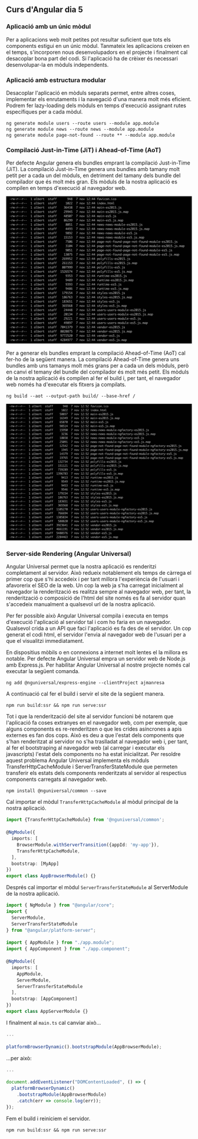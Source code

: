 ## Curs d'Angular dia 5

### Aplicació amb un únic mòdul

Per a aplicacions web molt petites pot resultar suficient que tots els components estigui en un únic mòdul. Tanmateix les aplicacions creixen en el temps, s'incorporen nous desenvolupadors en el projecte i finalment cal desacoplar bona part del codi. Si l'aplicació ha de crèixer és necessari desenvolupar-la en mòduls independents.

### Aplicació amb estructura modular

Desacoplar l'aplicació en mòduls separats permet, entre altres coses, implementar els enrutaments i la navegació d'una manera molt més eficient. Podrem fer lazy-loading dels mòduls en temps d'execució assignant rutes específiques per a cada mòdul.

```
ng generate module users --route users --module app.module
ng generate module news --route news --module app.module
ng generate module page-not-found --route ** --module app.module
```

### Compilació Just-in-Time (JiT) i Ahead-of-Time (AoT)

Per defecte Angular genera els bundles emprant la compilació Just-in-Time (JiT). La compilació Just-in-Time genera uns bundles amb tamany molt petit per a cada un del mòduls, en detriment del tamany dels bundle del compilador que és molt més gran. Els mòduls de la nostra aplicació es compilen en temps d'execució al navegador web.

![JiT](https://raw.githubusercontent.com/albertnadal/AngularAjManresa/master/dia_5/sample_jit.jpg)

Per a generar els bundles emprant la compilació Ahead-of-Time (AoT) cal fer-ho de la següent manera. La compilació Ahead-of-Time genera uns bundles amb uns tamanys molt més grans per a cada un dels mòduls, però en canvi el temany del bundle del compilador és molt més petit. Els mòduls de la nostra aplicació és compilen al fer el build i, per tant, el navegador web només ha d'executar els fitxers ja compilats.

```
ng build --aot --output-path build/ --base-href /
```

![AoT](https://raw.githubusercontent.com/albertnadal/AngularAjManresa/master/dia_5/sample_aot.jpg)

### Server-side Rendering (Angular Universal)

Angular Universal permet que la nostra aplicació es renderitzi completament al servidor. Això redueix notablement els temps de càrrega el primer cop que s'hi accedeix i per tant millora l'experiència de l'usuari i afavorerix el SEO de la web. Un cop la web ja s'ha carregat inicialment al navegador la renderització es realitza sempre al navegador web, per tant, la renderització o composició de l'html del site només es fa al servidor quan s'accedeix manualment a qualsevol url de la nostra aplicació.

Per fer possible això Angular Universal compila i executa en temps d'execució l'aplicació al servidor tal i com ho faria en un navegador. Qualsevol crida a un API que faci l'aplicació es fa des de el servidor. Un cop generat el codi html, el servidor l'envia al navegador web de l'usuari per a que el visualitzi immediatament.

En dispositius mòbils o en connexions a internet molt lentes el la millora es notable. Per defecte Angular Universal empra un servidor web de Node.js amb Express.js. Per habilitar Angular Universal al nostre projecte només cal executar la següent comanda.

```
ng add @nguniversal/express-engine --clientProject ajmanresa
```

A continuació cal fer el build i servir el site de la següent manera.

```
npm run build:ssr && npm run serve:ssr
```

Tot i que la renderització del site al servidor funcioni bé notarem que l'aplicació fa coses extranyes en el navegador web, com per exemple, que alguns components es re-renderitzen o que les crides asíncrones a apis externes es fan dos cops. Això es deu a que l'estat dels components que s'han renderitzat al servidor no s'ha traslladat al navegador web i, per tant, al fer el bootstraping al navegador web (al carregar i executar els javascripts) l'estat dels components no ha estat inicialitzat. Per resoldre aquest problema Angular Universal implementa els mòduls TransferHttpCacheModule i ServerTransferStateModule que permeten transferir els estats dels components renderitzats al servidor al respectius components carregats al navegador web.

```
npm install @nguniversal/common --save
```

Cal importar el mòdul `TransferHttpCacheModule` al mòdul principal de la nostra aplicació.

```ts
import {TransferHttpCacheModule} from '@nguniversal/common';

@NgModule({
  imports: [
    BrowserModule.withServerTransition({appId: 'my-app'}),
    TransferHttpCacheModule,
  ],
  bootstrap: [MyApp]
})
export class AppBrowserModule() {}
```

Després cal importar el mòdul `ServerTransferStateModule` al ServerModule de la nostra aplicació.

```ts
import { NgModule } from "@angular/core";
import {
  ServerModule,
  ServerTransferStateModule
} from "@angular/platform-server";

import { AppModule } from "./app.module";
import { AppComponent } from "./app.component";

@NgModule({
  imports: [
    AppModule,
    ServerModule,
    ServerTransferStateModule
  ],
  bootstrap: [AppComponent]
})
export class AppServerModule {}

```

I finalment al `main.ts` cal canviar això...

```ts
...

platformBrowserDynamic().bootstrapModule(AppBrowserModule);
```

...per això: 

```ts
...

document.addEventListener("DOMContentLoaded", () => {
  platformBrowserDynamic()
    .bootstrapModule(AppBrowserModule)
    .catch(err => console.log(err));
});
```

Fem el build i reiniciem el servidor.

```
npm run build:ssr && npm run serve:ssr
```



